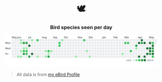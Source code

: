 <!--# Hello I'm Avery 👋 -->



<h1 align="center">🕊️</h1>

<!--I am a big birder and try to spend all of the time I can outdoors. My favorite bird is the [Tree Swallow](https://www.allaboutbirds.org/guide/Tree_Swallow/overview); They move in such a majestic way in the air and when the light catchest their pearlescent back, it's breathtaking.

 <img src="https://cdn.download.ams.birds.cornell.edu/api/v1/asset/618208084/1200"/> -->
<h3 align="center">Bird species seen per day</h3>
<div align="center">
  <picture>
    <source media="(prefers-color-scheme: dark)" srcset="./assets/dark.svg">
    <source media="(prefers-color-scheme: light)" srcset="./assets/light.svg">
    <img alt="Number of bird species seen per day in the style of a github contribution graph" src="./assets/light.svg" href="www.google.com">
  </picture>
</div>

> All data is from [my eBird Profile](https://ebird.org/profile/Mzk2NjI1OA)


<!-- ## Projects I've contributed to
Raycast: Added [VSCodium](https://github.com/VSCodium/vscodium) support to a extension. https://github.com/raycast/extensions/pull/2409 -->
